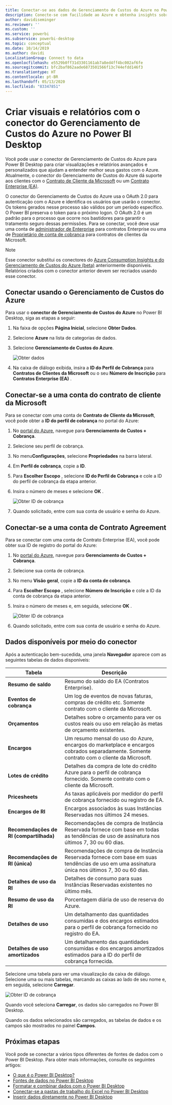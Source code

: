 ```yaml
---
title: Conectar-se aos dados de Gerenciamento de Custos do Azure no Power BI Desktop
description: Conecte-se com facilidade ao Azure e obtenha insights sobre o custo e o uso do Azure com o Power BI Desktop
author: davidiseminger
ms.reviewer: ''
ms.custom: ''
ms.service: powerbi
ms.subservice: powerbi-desktop
ms.topic: conceptual
ms.date: 10/14/2019
ms.author: davidi
LocalizationGroup: Connect to data
ms.openlocfilehash: e5529b0ff31d3301161ab7a8ed4ff4bc002af6fe
ms.sourcegitcommit: bfc2baf862aade6873501566f13c744efdd146f3
ms.translationtype: HT
ms.contentlocale: pt-BR
ms.lasthandoff: 05/13/2020
ms.locfileid: "83347851"
---
```

# <a name="create-visuals-and-reports-with-the-azure-cost-management-connector-in-power-bi-desktop"></a>Criar visuais e relatórios com o conector do Gerenciamento de Custos do Azure no Power BI Desktop

Você pode usar o conector de Gerenciamento de Custos do Azure para Power BI Desktop para criar visualizações e relatórios avançados e personalizados que ajudam a entender melhor seus gastos com o Azure. Atualmente, o conector do Gerenciamento de Custos do Azure dá suporte aos clientes com o [Contrato de Cliente da Microsoft](https://azure.microsoft.com/pricing/purchase-options/microsoft-customer-agreement/) ou um [Contrato Enterprise (EA)](https://azure.microsoft.com/pricing/enterprise-agreement/).  

O conector do Gerenciamento de Custos do Azure usa o OAuth 2.0 para autenticação com o Azure e identifica os usuários que usarão o conector. Os tokens gerados nesse processo são válidos por um período específico. O Power BI preserva o token para o próximo logon. O OAuth 2.0 é um padrão para o processo que ocorre nos bastidores para garantir o tratamento seguro dessas permissões. Para se conectar, você deve usar uma conta de [administrador de Enterprise](https://docs.microsoft.com/azure/billing/billing-understand-ea-roles) para contratos Enterprise ou uma de [Proprietário de conta de cobrança](https://docs.microsoft.com/azure/billing/billing-understand-mca-roles) para contratos de clientes da Microsoft. 

> [!NOTE]
> Esse conector substitui os conectores do [Azure Consumption Insights e do Gerenciamento de Custos do Azure (beta)](desktop-connect-azure-consumption-insights.md) anteriormente disponíveis. Relatórios criados com o conector anterior devem ser recriados usando esse conector.

## <a name="connect-using-azure-cost-management"></a>Conectar usando o Gerenciamento de Custos do Azure

Para usar o **conector de Gerenciamento de Custos do Azure** no Power BI Desktop, siga as etapas a seguir:

1.  Na faixa de opções **Página Inicial**, selecione **Obter Dados**.
2.  Selecione **Azure** na lista de categorias de dados.
3.  Selecione **Gerenciamento de Custos do Azure**.

    ![Obter dados](media/desktop-connect-azure-cost-management/azure-cost-management-00b.png)

4. Na caixa de diálogo exibida, insira a **ID do Perfil de Cobrança** para **Contratos de Clientes da Microsoft** ou o seu **Número de Inscrição** para **Contratos Enterprise (EA)** . 


## <a name="connect-to-a-microsoft-customer-agreement-account"></a>Conectar-se a uma conta do contrato de cliente da Microsoft 

Para se conectar com uma conta de **Contrato de Cliente da Microsoft**, você pode obter a **ID do perfil de cobrança** no portal do Azure:

1.  No [portal do Azure](https://portal.azure.com/), navegue para **Gerenciamento de Custos + Cobrança**.
2.  Selecione seu perfil de cobrança. 
3.  No menu**Configurações**, selecione **Propriedades** na barra lateral.
4.  Em **Perfil de cobrança**, copie a **ID**. 
5.  Para **Escolher Escopo** , selecione **ID do Perfil de Cobrança** e cole a ID do perfil de cobrança da etapa anterior. 
6.  Insira o número de meses e selecione **OK** .

    ![Obter ID de cobrança](media/desktop-connect-azure-cost-management/azure-cost-management-01a.png)

7.  Quando solicitado, entre com sua conta de usuário e senha do Azure. 


## <a name="connect-to-an-enterprise-agreement-account"></a>Conectar-se a uma conta de Contrato Agreement

Para se conectar com uma conta de Contrato Enterprise (EA), você pode obter sua ID de registro do portal do Azure:

1.  No [portal do Azure](https://portal.azure.com/), navegue para **Gerenciamento de Custos + Cobrança**.
2.  Selecione sua conta de cobrança.
3.  No menu **Visão geral**, copie a **ID da conta de cobrança**.
4.  Para **Escolher Escopo** , selecione **Número de Inscrição** e cole a ID da conta de cobrança da etapa anterior. 
5.  Insira o número de meses e, em seguida, selecione **OK** .

    ![Obter ID de cobrança](media/desktop-connect-azure-cost-management/azure-cost-management-01b.png)

6.  Quando solicitado, entre com sua conta de usuário e senha do Azure. 

## <a name="data-available-through-the-connector"></a>Dados disponíveis por meio do conector

Após a autenticação bem-sucedida, uma janela **Navegador**  aparece com as seguintes tabelas de dados disponíveis:



| **Tabela** | **Descrição** |
| --- | --- |
| **Resumo de saldo** | Resumo do saldo do EA (Contratos Enterprise). |
| **Eventos de cobrança** | Um log de eventos de novas faturas, compras de crédito etc. Somente contrato com o cliente da Microsoft. |
| **Orçamentos** | Detalhes sobre o orçamento para ver os custos reais ou uso em relação às metas de orçamento existentes. |
| **Encargos** | Um resumo mensal do uso do Azure, encargos do marketplace e encargos cobrados separadamente. Somente contrato com o cliente da Microsoft. |
| **Lotes de crédito** | Detalhes da compra de lote do crédito Azure para o perfil de cobrança fornecido. Somente contrato com o cliente da Microsoft. |
| **Pricesheets** | As taxas aplicáveis por medidor do perfil de cobrança fornecido ou registro de EA. |
| **Encargos de RI** | Encargos associados às suas Instâncias Reservadas nos últimos 24 meses. |
| **Recomendações de RI (compartilhada)** | Recomendações de compra de Instância Reservada fornece com base em todas as tendências de uso de assinatura nos últimos 7, 30 ou 60 dias. |
| **Recomendações de RI (única)** | Recomendações de compra de Instância Reservada fornece com base em suas tendências de uso em uma assinatura única nos últimos 7, 30 ou 60 dias. |
| **Detalhes de uso da RI** | Detalhes de consumo para suas Instâncias Reservadas existentes no último mês. |
| **Resumo de uso da RI** | Porcentagem diária de uso de reserva do Azure. |
| **Detalhes de uso** | Um detalhamento das quantidades consumidas e dos encargos estimados para o perfil de cobrança fornecido no registro do EA. |
| **Detalhes de uso amortizados** | Um detalhamento das quantidades consumidas e dos encargos amortizados estimados para a ID do perfil de cobrança fornecida. |

Selecione uma tabela para ver uma visualização da caixa de diálogo. Selecione uma ou mais tabelas, marcando as caixas ao lado de seu nome e, em seguida, selecione **Carregar**.

![Obter ID de cobrança](media/desktop-connect-azure-cost-management/azure-cost-management-01c.png)

Quando você seleciona **Carregar**, os dados são carregados no Power BI Desktop. 

Quando os dados selecionados são carregados, as tabelas de dados e os campos são mostrados no painel **Campos**.


## <a name="next-steps"></a>Próximas etapas

Você pode se conectar a vários tipos diferentes de fontes de dados com o Power BI Desktop. Para obter mais informações, consulte os seguintes artigos:

* [O que é o Power BI Desktop?](../fundamentals/desktop-what-is-desktop.md)
* [Fontes de dados no Power BI Desktop](desktop-data-sources.md)
* [Formatar e combinar dados com o Power BI Desktop](desktop-shape-and-combine-data.md)
* [Conectar-se a pastas de trabalho do Excel no Power BI Desktop](desktop-connect-excel.md)   
* [Inserir dados diretamente no Power BI Desktop](desktop-enter-data-directly-into-desktop.md)   
